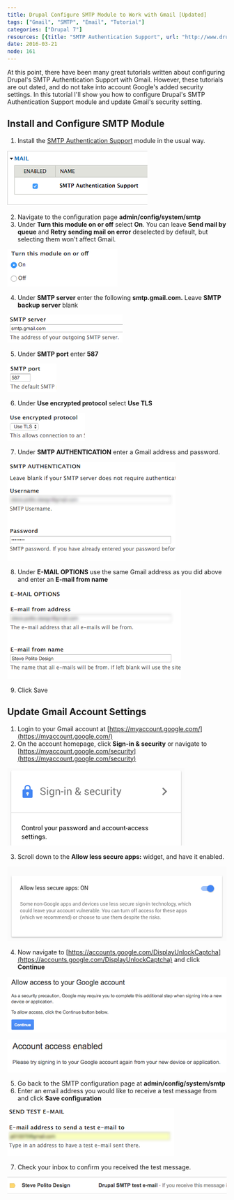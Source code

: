 ```yaml
---
title: Drupal Configure SMTP Module to Work with Gmail [Updated]
tags: ["Gmail", "SMTP", "Email", "Tutorial"]
categories: ["Drupal 7"]
resources: [{title: "SMTP Authentication Support", url: "http://www.drupal.org/project/smtp"}, {title: "Google Unlock Captcha", url: "https://accounts.google.com/DisplayUnlockCaptcha"}, {title: "Google Security Settings", url: "https://myaccount.google.com/security"}]
date: 2016-03-21
node: 161
---
```

 

At this point, there have been many great tutorials written about configuring Drupal's SMTP Authentication Support with Gmail. However, these tutorials are out dated, and do not take into account Google's added security settings. In this tutorial I'll show you how to configure Drupal's SMTP Authentication Support module and update Gmail's security setting.

## Install and Configure SMTP Module

1. Install the [SMTP Authentication Support](https://www.drupal.org/project/smtp) module in the usual way.

![](/assets/images/posts/drupal-configure-smtp-module-work-gmail-updated/Screen-Shot-2016-03-20-at-7.58.57-AM.png)

2. Navigate to the configuration page **admin/config/system/smtp**
3. Under **Turn this module on or off**  select **On**. You can leave **Send mail by queue**  and **Retry sending mail on error** deselected by default, but selecting them won't affect Gmail.

![](/assets/images/posts/drupal-configure-smtp-module-work-gmail-updated/Screen-Shot-2016-03-20-at-8.01.57-AM.png)

4. Under **SMTP server**  enter the following  **smtp.gmail.com.** Leave  **SMTP backup server** blank

![](/assets/images/posts/drupal-configure-smtp-module-work-gmail-updated/Screen-Shot-2016-03-20-at-8.06.44-AM.png)

5. Under  **SMTP port**  enter  **587**

![](/assets/images/posts/drupal-configure-smtp-module-work-gmail-updated/Screen-Shot-2016-03-20-at-8.06.51-AM.png)

6. Under  **Use encrypted protocol**  select **Use TLS**

![](/assets/images/posts/drupal-configure-smtp-module-work-gmail-updated/Screen-Shot-2016-03-20-at-8.06.57-AM.png)

7. Under  **SMTP AUTHENTICATION**  enter a Gmail address and password.

![](/assets/images/posts/drupal-configure-smtp-module-work-gmail-updated/Screen-Shot-2016-03-21-at-7.39.48-AM.jpg)

8. Under **E-MAIL OPTIONS**  use the same Gmail address as you did above and enter an  **E-mail from name**

![](/assets/images/posts/drupal-configure-smtp-module-work-gmail-updated/Screen-Shot-2016-03-21-at-7.40.29-AM.jpg)

9. Click Save

## Update Gmail Account Settings

1. Login to your Gmail account at [https://myaccount.google.com/](https://myaccount.google.com/)
2. On the account homepage, click  **Sign-in & security** or navigate to [https://myaccount.google.com/security](https://myaccount.google.com/security)

![](/assets/images/posts/drupal-configure-smtp-module-work-gmail-updated/Screen-Shot-2016-03-21-at-7.48.41-AM.png)

3. Scroll down to the  **Allow less secure apps:**  widget, and have it enabled.

![](/assets/images/posts/drupal-configure-smtp-module-work-gmail-updated/Screen-Shot-2016-03-21-at-7.51.35-AM.png)

4. Now navigate to [https://accounts.google.com/DisplayUnlockCaptcha](https://accounts.google.com/DisplayUnlockCaptcha) and click  **Continue**

![](/assets/images/posts/drupal-configure-smtp-module-work-gmail-updated/Screen-Shot-2016-03-21-at-7.53.40-AM.png)

![](/assets/images/posts/drupal-configure-smtp-module-work-gmail-updated/Screen-Shot-2016-03-21-at-7.53.47-AM.png)

5. Go back to the SMTP configuration page at **admin/config/system/smtp**
6. Enter an email address you would like to receive a test message from and click  **Save configuration**

![](/assets/images/posts/drupal-configure-smtp-module-work-gmail-updated/Screen-Shot-2016-03-21-at-7.55.17-AM.jpg)

7. Check your inbox to confirm you received the test message.

![](/assets/images/posts/drupal-configure-smtp-module-work-gmail-updated/Screen-Shot-2016-03-21-at-7.55.55-AM.png)
